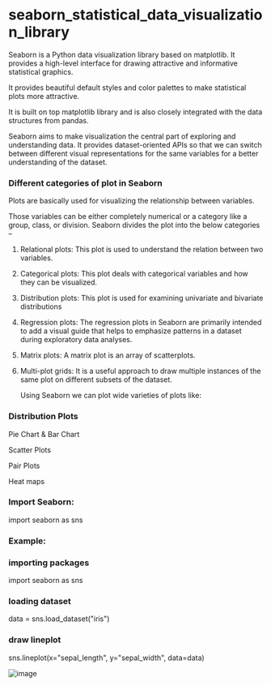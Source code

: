 # seaborn_statistical_data_visualization_library

Seaborn is a Python data visualization library based on matplotlib. It provides a high-level interface for drawing attractive and informative statistical graphics.

It provides beautiful default styles and color palettes to make statistical plots more attractive. 

It is built on top matplotlib library and is also closely integrated with the data structures from pandas.

Seaborn aims to make visualization the central part of exploring and understanding data. It provides dataset-oriented APIs so that we can switch between different visual representations for the same variables for a better understanding of the dataset.

### Different categories of plot in Seaborn 
Plots are basically used for visualizing the relationship between variables. 

Those variables can be either completely numerical or a category like a group, class, or division. Seaborn divides the plot into the below categories – 
 
1. Relational plots: This plot is used to understand the relation between two variables.

2. Categorical plots: This plot deals with categorical variables and how they can be visualized.

3. Distribution plots: This plot is used for examining univariate and bivariate distributions

4. Regression plots: The regression plots in Seaborn are primarily intended to add a visual guide that helps to emphasize patterns in a dataset during exploratory data analyses.

5. Matrix plots: A matrix plot is an array of scatterplots.

6. Multi-plot grids: It is a useful approach to draw multiple instances of the same plot on different subsets of the dataset.

   Using Seaborn we can plot wide varieties of plots like:

### Distribution Plots

Pie Chart & Bar Chart

Scatter Plots

Pair Plots

Heat maps

### Import Seaborn:

import seaborn as sns

### Example:

### importing packages

import seaborn as sns

### loading dataset

data = sns.load_dataset("iris")

### draw lineplot

sns.lineplot(x="sepal_length", y="sepal_width", data=data)

![image](https://github.com/Tejashripatil25/seaborn_statistical_data_visualization_library/assets/124791646/8f57a750-fdca-4fff-9d39-3e5dde065d5f)
